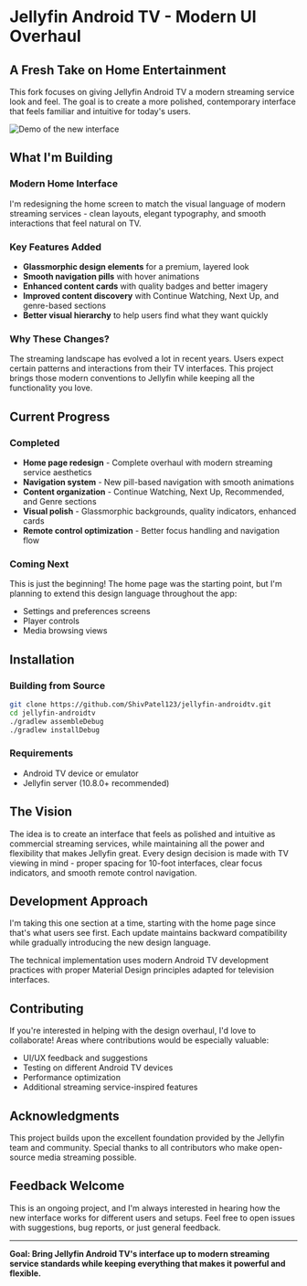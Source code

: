 # Jellyfin Android TV - Modern UI Overhaul

## A Fresh Take on Home Entertainment

This fork focuses on giving Jellyfin Android TV a modern streaming service look and feel. The goal is to create a more polished, contemporary interface that feels familiar and intuitive for today's users.

![Demo of the new interface](Jellyfin_Home_UI_Demo.gif)

## What I'm Building

### Modern Home Interface
I'm redesigning the home screen to match the visual language of modern streaming services - clean layouts, elegant typography, and smooth interactions that feel natural on TV.

### Key Features Added
- **Glassmorphic design elements** for a premium, layered look
- **Smooth navigation pills** with hover animations
- **Enhanced content cards** with quality badges and better imagery
- **Improved content discovery** with Continue Watching, Next Up, and genre-based sections
- **Better visual hierarchy** to help users find what they want quickly

### Why These Changes?
The streaming landscape has evolved a lot in recent years. Users expect certain patterns and interactions from their TV interfaces. This project brings those modern conventions to Jellyfin while keeping all the functionality you love.

## Current Progress

### Completed
- **Home page redesign** - Complete overhaul with modern streaming service aesthetics
- **Navigation system** - New pill-based navigation with smooth animations  
- **Content organization** - Continue Watching, Next Up, Recommended, and Genre sections
- **Visual polish** - Glassmorphic backgrounds, quality indicators, enhanced cards
- **Remote control optimization** - Better focus handling and navigation flow

### Coming Next
This is just the beginning! The home page was the starting point, but I'm planning to extend this design language throughout the app:
- Settings and preferences screens
- Player controls
- Media browsing views

## Installation

### Building from Source
```bash
git clone https://github.com/ShivPatel123/jellyfin-androidtv.git
cd jellyfin-androidtv
./gradlew assembleDebug
./gradlew installDebug
```

### Requirements
- Android TV device or emulator
- Jellyfin server (10.8.0+ recommended)

## The Vision

The idea is to create an interface that feels as polished and intuitive as commercial streaming services, while maintaining all the power and flexibility that makes Jellyfin great. Every design decision is made with TV viewing in mind - proper spacing for 10-foot interfaces, clear focus indicators, and smooth remote control navigation.

## Development Approach

I'm taking this one section at a time, starting with the home page since that's what users see first. Each update maintains backward compatibility while gradually introducing the new design language.

The technical implementation uses modern Android TV development practices with proper Material Design principles adapted for television interfaces.

## Contributing

If you're interested in helping with the design overhaul, I'd love to collaborate! Areas where contributions would be especially valuable:
- UI/UX feedback and suggestions
- Testing on different Android TV devices
- Performance optimization
- Additional streaming service-inspired features

## Acknowledgments

This project builds upon the excellent foundation provided by the Jellyfin team and community. Special thanks to all contributors who make open-source media streaming possible.

## Feedback Welcome

This is an ongoing project, and I'm always interested in hearing how the new interface works for different users and setups. Feel free to open issues with suggestions, bug reports, or just general feedback.

---

**Goal: Bring Jellyfin Android TV's interface up to modern streaming service standards while keeping everything that makes it powerful and flexible.**
